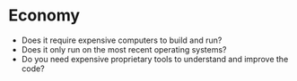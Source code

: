 # Economy

- Does it require expensive computers to build and run?
- Does it only run on the most recent operating systems?
- Do you need expensive proprietary tools to understand and improve the code?
